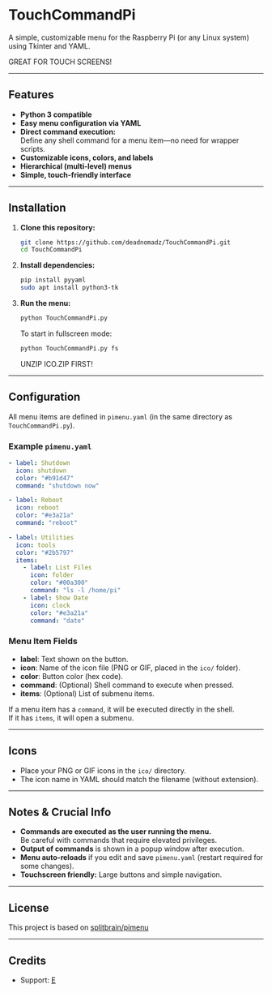 # TouchCommandPi

A simple, customizable menu for the Raspberry Pi (or any Linux system) using Tkinter and YAML. 

GREAT FOR TOUCH SCREENS!

---

## Features

- **Python 3 compatible**
- **Easy menu configuration via YAML**
- **Direct command execution:**  
  Define any shell command for a menu item—no need for wrapper scripts.
- **Customizable icons, colors, and labels**
- **Hierarchical (multi-level) menus**
- **Simple, touch-friendly interface**

---

## Installation

1. **Clone this repository:**
   ```sh
   git clone https://github.com/deadnomadz/TouchCommandPi.git
   cd TouchCommandPi
   ```

2. **Install dependencies:**
   ```sh
   pip install pyyaml
   sudo apt install python3-tk
   ```

3. **Run the menu:**
   ```sh
   python TouchCommandPi.py
   ```

   To start in fullscreen mode:
   ```sh
   python TouchCommandPi.py fs
   ```
   UNZIP ICO.ZIP FIRST!
---

## Configuration

All menu items are defined in `pimenu.yaml` (in the same directory as `TouchCommandPi.py`).

### Example `pimenu.yaml`

```yaml
- label: Shutdown
  icon: shutdown
  color: "#b91d47"
  command: "shutdown now"

- label: Reboot
  icon: reboot
  color: "#e3a21a"
  command: "reboot"

- label: Utilities
  icon: tools
  color: "#2b5797"
  items:
    - label: List Files
      icon: folder
      color: "#00a300"
      command: "ls -l /home/pi"
    - label: Show Date
      icon: clock
      color: "#e3a21a"
      command: "date"
```

### Menu Item Fields

- **label**: Text shown on the button.
- **icon**: Name of the icon file (PNG or GIF, placed in the `ico/` folder).
- **color**: Button color (hex code).
- **command**: (Optional) Shell command to execute when pressed.
- **items**: (Optional) List of submenu items.

If a menu item has a `command`, it will be executed directly in the shell.  
If it has `items`, it will open a submenu.

---

## Icons

- Place your PNG or GIF icons in the `ico/` directory.
- The icon name in YAML should match the filename (without extension).

---

## Notes & Crucial Info

- **Commands are executed as the user running the menu.**  
  Be careful with commands that require elevated privileges.
- **Output of commands** is shown in a popup window after execution.
- **Menu auto-reloads** if you edit and save `pimenu.yaml` (restart required for some changes).
- **Touchscreen friendly:** Large buttons and simple navigation.

---

## License

This project is based on [splitbrain/pimenu](https://github.com/splitbrain/pimenu)

---

## Credits

- Support: [E](https://github.com/deadnomadz)
